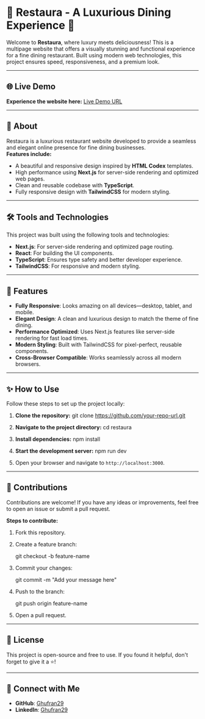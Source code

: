 # 🌟 Restaura - A Luxurious Dining Experience 🌟

Welcome to **Restaura**, where luxury meets deliciousness! This is a multipage website that offers a visually stunning and functional experience for a fine dining restaurant. Built using modern web technologies, this project ensures speed, responsiveness, and a premium look.

---

## 🌐 Live Demo  
**Experience the website here:** [Live Demo URL](#)  

---

## 📖 About  
Restaura is a luxurious restaurant website developed to provide a seamless and elegant online presence for fine dining businesses.  
**Features include:**
- A beautiful and responsive design inspired by **HTML Codex** templates.
- High performance using **Next.js** for server-side rendering and optimized web pages.
- Clean and reusable codebase with **TypeScript**.
- Fully responsive design with **TailwindCSS** for modern styling.

---

## 🛠️ Tools and Technologies  
This project was built using the following tools and technologies:
- **Next.js**: For server-side rendering and optimized page routing.  
- **React**: For building the UI components.  
- **TypeScript**: Ensures type safety and better developer experience.  
- **TailwindCSS**: For responsive and modern styling.  

---

## 🚀 Features  
- **Fully Responsive**: Looks amazing on all devices—desktop, tablet, and mobile.  
- **Elegant Design**: A clean and luxurious design to match the theme of fine dining.  
- **Performance Optimized**: Uses Next.js features like server-side rendering for fast load times.  
- **Modern Styling**: Built with TailwindCSS for pixel-perfect, reusable components.  
- **Cross-Browser Compatible**: Works seamlessly across all modern browsers.

---

## ✨ How to Use  
Follow these steps to set up the project locally:

1. **Clone the repository:**
   git clone https://github.com/your-repo-url.git
   
2. **Navigate to the project directory:**
   cd restaura
   
3. **Install dependencies:**
   npm install

4. **Start the development server:**
   npm run dev

5. Open your browser and navigate to `http://localhost:3000`.

---

## 🤝 Contributions  
Contributions are welcome! If you have any ideas or improvements, feel free to open an issue or submit a pull request.  

**Steps to contribute:**
1. Fork this repository.  
2. Create a feature branch:  

   git checkout -b feature-name
   
3. Commit your changes:  

   git commit -m "Add your message here"
   
4. Push to the branch:  

   git push origin feature-name
  
5. Open a pull request.

---

## 📄 License  
This project is open-source and free to use. If you found it helpful, don't forget to give it a ⭐!

---

## 🔗 Connect with Me  
- **GitHub**: [Ghufran29](https://github.com/ghufran29)  
- **LinkedIn**: [Ghufran29](https://www.linkedin.com/in/ghufran29)  
